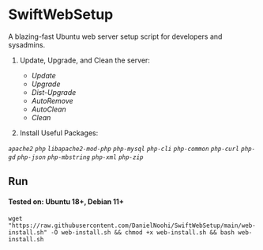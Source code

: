 # SwiftWebSetup
A blazing-fast Ubuntu web server setup script for developers and sysadmins.



1. Update, Upgrade, and Clean the server:
    - _Update_
    - _Upgrade_
    - _Dist-Upgrade_
    - _AutoRemove_
    - _AutoClean_
    - _Clean_


3. Install Useful Packages:

_`apache2`_ _`php`_ _`libapache2-mod-php`_ _`php-mysql`_ _`php-cli`_ _`php-common`_ _`php-curl`_ _`php-gd`_ _`php-json`_ _`php-mbstring`_ _`php-xml`_ _`php-zip`_

## Run
#### **Tested on:** Ubuntu 18+, Debian 11+

```
wget "https://raw.githubusercontent.com/DanielNoohi/SwiftWebSetup/main/web-install.sh" -O web-install.sh && chmod +x web-install.sh && bash web-install.sh
```
